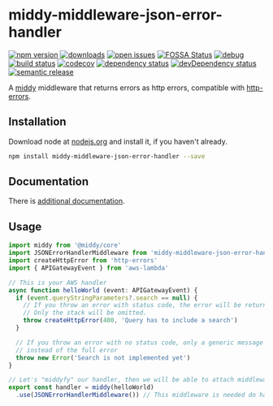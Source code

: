 # middy-middleware-json-error-handler

[![npm version](https://badge.fury.io/js/middy-middleware-json-error-handler.svg)](https://npmjs.org/package/middy-middleware-json-error-handler)
[![downloads](https://img.shields.io/npm/dw/middy-middleware-json-error-handler.svg)](https://npmjs.org/package/middy-middleware-json-error-handler)
[![open issues](https://img.shields.io/github/issues-raw/dbartholomae/middy-middleware-json-error-handler.svg)](https://github.com/dbartholomae/middy-middleware-json-error-handler/issues)
[![FOSSA Status](https://app.fossa.io/api/projects/git%2Bgithub.com%2Fdbartholomae%2Fmiddy-middleware-json-error-handler.svg?type=shield)](https://app.fossa.io/projects/git%2Bgithub.com%2Fdbartholomae%2Fmiddy-middleware-json-error-handler?ref=badge_shield)
[![debug](https://img.shields.io/badge/debug-blue.svg)](https://github.com/visionmedia/debug#readme)
[![build status](https://github.com/dbartholomae/middy-middleware-json-error-handler/workflows/Build%20and%20deploy/badge.svg?branch=main)](https://github.com/dbartholomae/middy-middleware-json-error-handler/actions?query=workflow%3A"Build+and+deploy")
[![codecov](https://codecov.io/gh/dbartholomae/middy-middleware-json-error-handler/branch/main/graph/badge.svg)](https://codecov.io/gh/dbartholomae/middy-middleware-json-error-handler)
[![dependency status](https://david-dm.org/dbartholomae/middy-middleware-json-error-handler.svg?theme=shields.io)](https://david-dm.org/dbartholomae/middy-middleware-json-error-handler)
[![devDependency status](https://david-dm.org/dbartholomae/middy-middleware-json-error-handler/dev-status.svg)](https://david-dm.org/dbartholomae/middy-middleware-json-error-handler?type=dev)
[![semantic release](https://img.shields.io/badge/%20%20%F0%9F%93%A6%F0%9F%9A%80-semantic--release-e10079.svg)](https://github.com/semantic-release/semantic-release#badge)

A [middy](https://github.com/middyjs/middy) middleware that returns errors as http errors, compatible with [http-errors](https://www.npmjs.com/package/http-errors).

## Installation
Download node at [nodejs.org](http://nodejs.org) and install it, if you haven't already.

```sh
npm install middy-middleware-json-error-handler --save
```

## Documentation

There is [additional documentation](https://dbartholomae.github.com/middy-middleware-json-error-handler).

## Usage

```typescript
import middy from '@middy/core'
import JSONErrorHandlerMiddleware from 'middy-middleware-json-error-handler'
import createHttpError from 'http-errors'
import { APIGatewayEvent } from 'aws-lambda'

// This is your AWS handler
async function helloWorld (event: APIGatewayEvent) {
  if (event.queryStringParameters?.search == null) {
    // If you throw an error with status code, the error will be returned as stringified JSON.
    // Only the stack will be omitted.
    throw createHttpError(400, 'Query has to include a search')
  }

  // If you throw an error with no status code, only a generic message will be shown to the user
  // instead of the full error
  throw new Error('Search is not implemented yet')
}

// Let's "middyfy" our handler, then we will be able to attach middlewares to it
export const handler = middy(helloWorld)
  .use(JSONErrorHandlerMiddleware()) // This middleware is needed do handle the errors thrown by the handler
```
